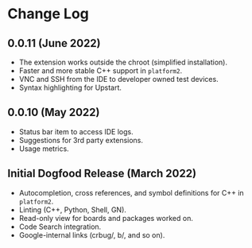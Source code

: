 # Change Log

## 0.0.11 (June 2022)
- The extension works outside the chroot (simplified installation).
- Faster and more stable C++ support in `platform2`.
- VNC and SSH from the IDE to developer owned test devices.
- Syntax highlighting for Upstart.

## 0.0.10 (May 2022)
- Status bar item to access IDE logs.
- Suggestions for 3rd party extensions.
- Usage metrics.

## Initial Dogfood Release (March 2022)

- Autocompletion, cross references, and symbol definitions for C++ in `platform2`.
- Linting (C++, Python, Shell, GN).
- Read-only view for boards and packages worked on.
- Code Search integration.
- Google-internal links (crbug/, b/, and so on).
